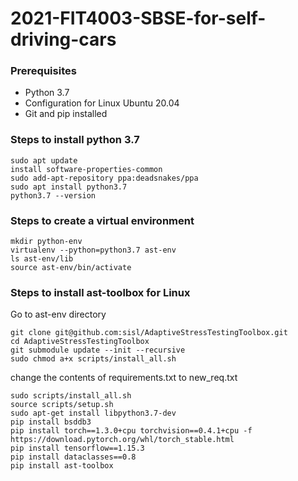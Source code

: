 # **2021-FIT4003-SBSE-for-self-driving-cars**

### **Prerequisites**
- Python 3.7
- Configuration for Linux Ubuntu 20.04
- Git and pip installed

### **Steps to install python 3.7**
```
sudo apt update
install software-properties-common
sudo add-apt-repository ppa:deadsnakes/ppa
sudo apt install python3.7
python3.7 --version
```
### **Steps to create a virtual environment**
```
mkdir python-env
virtualenv --python=python3.7 ast-env
ls ast-env/lib
source ast-env/bin/activate
```
### **Steps to install ast-toolbox for Linux**

Go to ast-env directory
``` 
git clone git@github.com:sisl/AdaptiveStressTestingToolbox.git
cd AdaptiveStressTestingToolbox
git submodule update --init --recursive
sudo chmod a+x scripts/install_all.sh
```
change the contents of requirements.txt to new_req.txt
```
sudo scripts/install_all.sh
source scripts/setup.sh
sudo apt-get install libpython3.7-dev
pip install bsddb3
pip install torch==1.3.0+cpu torchvision==0.4.1+cpu -f https://download.pytorch.org/whl/torch_stable.html
pip install tensorflow==1.15.3
pip install dataclasses==0.8
pip install ast-toolbox
```

